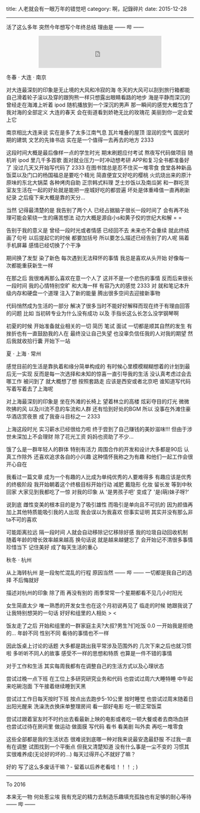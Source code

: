 title: 人老就会有一眼万年的错觉吧
category: 啊，記錄碎片
date: 2015-12-28

---

活了这么多年 突然今年想写个年终总结 理由是 —— 哔 —— 

<!--more-->

<center>
	<iframe frameborder="no" border="0" marginwidth="0" marginheight="0" width=330 height=86 src="https://music.163.com/outchain/player?type=2&id=27591140&auto=1&height=66"></iframe>
</center>

冬春 · 大连 · 南京
 
对大连最深刻的印象是无止境的大风和冷寂的海
冬天的大风可以刮到旅行箱都能自己滑着轮子滚以及穿的跟狗熊一样只想露出眼睛看路的地步
海是平静而深沉的 曾经走在海滩上听着 ipod 随机播放到一个深沉的男声 那一瞬间的感觉大概包含了我对海的全部定义
大连的春天 会在街道看到娇艳无比的玫瑰花 美丽到你一定会爱上它

南京相比大连来说 实在是多了太多江南气息
瓦片堆叠的屋顶 湿润的空气 国民时期的建筑 文艺的先锋书店
实在是一个值得一去再去的地方 2333

这段时间大概是最后像样一点的学生时光 
期末刷题应付考试 熬夜写代码做项目 随机听 ipod 里几千多首歌
面对就业压力一时冲动想考研 APP和复习全书都准备好了 没过几天又开始写代码了 2333
在图书馆总是忍不住买一堆零食 食堂各种新品饭菜以及门口的杨国福总是要吃个精光
简直便宜又好吃的樱桃 火炕烧出来的原汁原味的东北大锅菜 
各种烤肉自助 正宗韩式料理 芝士炒饭以及南瓜粥
和一群吃货室友生活在一起的好处就是能把一座城好吃的都尝遍 坏处是体重峰值一直再刷新纪录 之后瘦下来大概是靠的天分...

当然 记得最清楚的是 我告别了两个人 
已经占据脑子很长一段时间了 会有再不处理可能会萦绕一生的痛苦想法
动力大概是源自小s和黄子佼的世纪大和解 = = 

告别于我的意义是 曾经一段时光或者情感 已经回不去 未来也不会重续 
就此终结 画了句号 以后提起它的时候 都要加括号
所以要怎么描述已经告别了的人呢 隔着手机屏幕 感情已经切换了个干净

期间换了发型 染了新色 
每次遇到无法释怀的事情 我总是喜欢从头开始
好像每一次都能重获新生一样

在那之后 我很难再那么喜欢在意一个人了
这并不是一个悲伤的事情 反而后来很长一段时间 我的心情特别空旷
和大海一样 有容乃大的感觉 2333
对 就和笔记本升级内存和硬盘一个道理 注入了新的能量 腾出很多空间去迎接新事物

代码悄然成为生活的一部分 解决了很多当时不能好好解释而现在终于有理由回答的问题 
比如 当初转专业为什么没有成功 以及 手指长这么长怎么没学钢琴啊

初夏的时候 开始准备就业相关的一切 简历 笔试 面试 一切都是顺其自然的发生 
有挫折也有一直鼓励我的人在 最终没让自己失望 也没辜负信任我的人对我的期望
然后我就收拾行囊 开始下一站

夏 · 上海 · 常州

感觉目前的生活是靠执着和缘分简单构成的 
有时候心里模模糊糊想着的计划到最后无一实现 反而是每一次选择和未知的惊喜一直引导我的生活
没认真考虑过会去哪工作 被问到了 就大概想了想 按照套路走 应该是西安或者北京吧
谁知道写代码写着写着去了上海呢

对上海最深刻的印象是 坐在外滩的长椅上 望着林立的高楼 炫彩夺目的灯光 微微吹拂的风 以及川流不息的车流和人群 还有恰到好处的BGM
所以 没事在外滩住豪华酒店赏夜景 成了我奋斗目标之一 2333

上海这段时光 实习薪水已经很给力啦 终于尝到了自己赚钱的美妙滋味!!!
但由于涉世未深加上不会理财 除了花光工资 妈妈也资助了不少...

饿了么是一群年轻人的群体 特别有活力 周围合作的开发和设计大多都是90后
认真工作除外 还喜欢追求各自的小兴趣 这种情怀我称之为有趣
和他们一起工作会很开心自在

我看过一篇文章 成为一个有趣的人比成为单纯优秀的人要难得多 有趣应该是优秀的终极阶段
我开始朝着这个终极目标开始行动 
减肥 戴隐形 化妆 留长发 
等到中秋回家 大家见到我都吃了一惊 对我的印象 从 '是男孩子吧' 变成了 '是(萌)妹子呀?'

说到底 雌性变美的根本目的是为了吸引雄性 而吸引是单向且不可抗的
因为颜值再加上其他特质能吸引我的人出现 我会误以为我喜欢
但事实证明 其实并没有那么非ta不可的喜欢

可能距离拉远 隔一段时间 人就会自动移除记忆移除好感
我的垃圾自动回收机制 随着年龄的增长效率越来越高
换句话说 就是越来越健忘了 会开始记不清很多事情 
珍惜当下 记住美好 成了每天生活的重心 

秋冬 · 杭州

从上海转杭州 是一段匆忙混乱的行程 原因当然 —— 哔 ——
一切都是我自己的选择 不后悔就好

描述对杭州的印象 除了雨 再没有别的
雨季常常一个星期都看不见几小时阳光

女生简直太少 唯一熟悉的开发女生也在这个月初说再见了
临走的时候 她跟我说了让我特别想哭的一句话 好好和组里的人相处 > <

饭友走了之后 开始和组里的一群家庭主夫?大叔?男生?们吃饭 0.0 一开始我是拒绝的...
年龄不同 性别不同 看待的事情也不一样

因此饭桌上讨论的话题 大多都是跳出我平常涉及范围外的 几次下来之后也就习惯啦 
多听听不同人的故事 感受不一样的思想和特质 也算是一件不错的事情

对于工作和生活 其实每周我都有在调整自己的生活方式以及心理状态

尝试过晚一点下班 在工位上多研究研究业务和代码
也尝试过周六大睡特睡 中午起来吃碗泡面 下午接着继续睡到天黑

尝试过工作日每天按时下班 按点出去跑步5-10公里 按时睡觉
也尝试过周末随着日出阳光醒来 洗澡洗衣换床单整理房间 看一部好电影 吃一顿正常饭菜

尝试过跟着室友时不时约出去看最新上映的电影或者吃一顿大餐或者去商场血拼
也尝试过待在房间里 做运动 做面膜 写代码 看书 看美剧 叫外卖 再吃一堆零食

这些全部都是我的生活状态 很难说到底哪一种对我来说最安逸最舒服 
不过我一直有在调整 试图找到一个平衡点
但我又清楚知道 没有什么事是一尘不变的 
习惯其实很难养成(无论好的坏的...) 每天过得开心不就好了嘛？

好的 写了这么多废话干嘛？- 留着以后养老看哇！！！ ; )

---

To  2016

本来无一物 何处惹尘埃
我有充足的精力去制造乐趣填充孤独也有足够的耐心等待 —— 哔 ——
